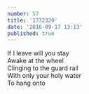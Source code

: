 ```yaml
---
number: 57
title: '1732320'
date: '2016-09-17 13:13'
published: true
---
```


If I leave will you stay<br>
Awake at the wheel<br>
Clinging to the guard rail<br>
With only your holy water<br>
To hang onto<br>
